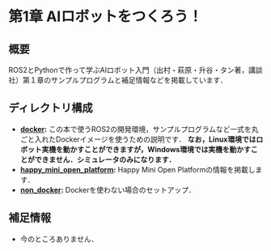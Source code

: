 # 第1章 AIロボットをつくろう！
## 概要
ROS2とPythonで作って学ぶAIロボット入門（出村・萩原・升谷・タン著，講談社）第１章のサンプルプログラムと補足情報などを掲載しています．

## ディレクトリ構成

- **[docker](docker):** この本で使うROS2の開発環境，サンプルプログラムなど一式を丸ごと入れたDockerイメージを使うための説明です． **なお，Linux環境ではロボット実機を動かすことができますが，Windows環境では実機を動かすことができません．シミュレータのみになります．**
- **[happy_mini_open_platform](happy_mini_open_platform):** Happy Mini Open Platformの情報を掲載します．
- **[non_docker](non_docker):** Dockerを使わない場合のセットアップ．
   
## 補足情報
- 今のところありません．
